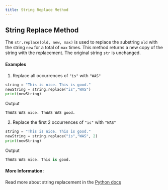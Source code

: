```yaml
---
title: String Replace Method
---
```

## String Replace Method

The `str.replace(old, new, max)` is used to replace the substring `old` with the string `new` for a total of `max` times. This method returns a new copy of the string with the replacement. The original string `str` is unchanged.

#### Examples

1. Replace all occurrences of `"is"` with `"WAS"`

```python
string = "This is nice. This is good."
newString = string.replace("is","WAS")
print(newString)
```

Output
```python
ThWAS WAS nice. ThWAS WAS good.
```

2. Replace the first 2 occurrences of `"is"` with `"WAS"`

```python
string = "This is nice. This is good."
newString = string.replace("is","WAS", 2)
print(newString)
```

Output
```python
ThWAS WAS nice. This is good.
```

#### More Information:
Read more about string replacement in the [Python docs](https://docs.python.org/2/library/string.html#string.replace)

